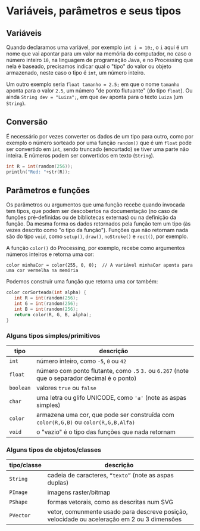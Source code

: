 
# Variáveis, parâmetros e seus tipos

## Variáveis

Quando declaramos uma variável, por exemplo `int i = 10;`, o `i` aqui é um nome que vai apontar para um valor na memória do computador, no caso o número inteiro `10`, na linguagem de programação Java, e no Processing que nela é baseado, precisamos indicar qual o "tipo" do valor ou objeto armazenado, neste caso o tipo é `int`, um número inteiro.  

Um outro exemplo seria `float tamanho = 2.5;` em que o nome `tamanho` aponta para o valor `2.5`, um número "de ponto flutuante" (do tipo `float`). Ou ainda `String dev = "Luiza";`, em que `dev` aponta para o texto `Luiza` (um `String`).

## Conversão

É necessário por vezes converter os dados de um tipo para outro, como por exemplo o número sorteado por uma função `random()` que é um `float` pode ser convertido em `int`, sendo truncado (encurtado) se tiver uma parte não inteira. E números podem ser convertidos em texto (`String`).

```pde
int R = int(random(256));
println("Red: "+str(R));
```

## Parâmetros e funções

Os parâmetros ou argumentos que uma função recebe quando invocada tem tipos, que podem ser descobertos na documentação (no caso de funções pré-definidas ou de bibliotecas externas) ou na definição da função. Da mesma forma os dados retornados pela função tem um tipo (às vezes descrito como "o tipo da função"). Funções que não retornam nada são do tipo `void`, como `setup()`, `draw()`, `noStroke()` e `rect()`, por exemplo.

A função `color()` do Processing, por exemplo, recebe como argumentos números inteiros e retorna uma cor:

`color minhaCor = color(255, 0, 0);  // A variável minhaCor aponta para uma cor vermelha na memória`

Podemos construir uma função que retorna uma cor também:

```pde
color corSorteada(int alpha) {
   int R = int(random(256);
   int G = int(random(256);
   int B = int(random(256);
   return color(R, G, B, alpha);
}
```

### Alguns tipos simples/primitivos

| tipo | descrição |
| --- | --- |
|`int`  |  número inteiro, como `-5`, `0` ou `42`
| `float`  | número com ponto flutante, como `.5` `3.` ou `6.267` (note que o separador decimal é o ponto)
| `boolean` |  valores `true` ou `false`
| `char`| uma letra ou glifo UNICODE, como `'a'` (note as aspas simples)
| `color`  |  armazena uma cor, que pode ser construída com `color(R,G,B)` ou `color(R,G,B,Alfa)`
| `void`| o "vazio" é o tipo das funções que nada retornam

### Alguns tipos de objetos/classes 

| tipo/classe | descrição |
| --- | --- |
| `String`  | cadeia de caracteres, `“texto”` (note as aspas duplas)
| `PImage` | imagens raster/bitmap
| `PShape` | formas vetorais, como as descritas num SVG
| `PVector` | vetor, comunmente usado para descreve posição, velocidade ou aceleração em 2 ou 3 dimensões 
